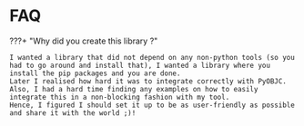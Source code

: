 # FAQ
???+ "Why did you create this library ?"

    I wanted a library that did not depend on any non-python tools (so you had to go around and install that), I wanted a library where you install the pip packages and you are done.
    Later I realised how hard it was to integrate correctly with PyOBJC. Also, I had a hard time finding any examples on how to easily integrate this in a non-blocking fashion with my tool. 
    Hence, I figured I should set it up to be as user-friendly as possible and share it with the world ;)!

